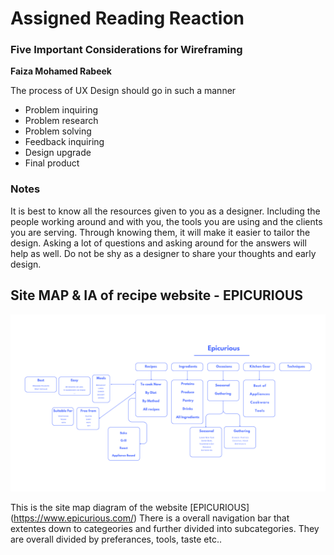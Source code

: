 # Assigned Reading Reaction # 
### Five Important Considerations for Wireframing ### 
**Faiza Mohamed Rabeek**

The process of UX Design should go in such a manner 
- Problem inquiring 
- Problem research 
- Problem solving 
- Feedback inquiring 
- Design upgrade 
- Final product 

### Notes ### 
It is best to know all the resources given to you as a designer. Including the people working around and with you, the tools you are using and the clients you are serving. Through knowing them, it will make it easier to tailor the design. Asking a lot of questions and asking around for the answers will help as well. Do not be shy as a designer to share your thoughts and early design. 


## Site MAP & IA of recipe website - EPICURIOUS ## 
![ Analysis and site diagram of recipe website ](/Week02/Epicurious%20(1).png)

This is the site map diagram of the website [EPICURIOUS] (https://www.epicurious.com/) There is a overall navigation bar that extentes down to categeories and further divided into subcategories. They are overall divided by preferances, tools, taste etc.. 